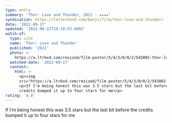 ```yaml
---
type: entry
summary: 'Thor: Love and Thunder, 2022 - ★★★★'
syndication: https://letterboxd.com/benji/film/thor-love-and-thunder/
date: '2022-09-17'
updated: '2022-09-22T19:10:53.000Z'
watch-of:
  type: cite
  name: 'Thor: Love and Thunder'
  published: '2022'
  photo: >-
    https://a.ltrbxd.com/resized/film-poster/5/4/3/0/0/2/543002-thor-love-and-thunder-0-600-0-900-crop.jpg?v=bc6277fe76
  watched-date: '2022-09-17'
  content:
    html: >-
      <p><img
      src="https://a.ltrbxd.com/resized/film-poster/5/4/3/0/0/2/543002-thor-love-and-thunder-0-600-0-900-crop.jpg?v=bc6277fe76"/></p>
      <p>If I'm being honest this was 3.5 stars but the last bit before the
      credits bumped it up to four stars for me</p>
rating: '4.0'
---
```

If I'm being honest this was 3.5 stars but the last bit before the credits bumped it up to four stars for me
